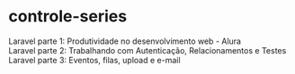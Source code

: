 # controle-series
Laravel parte 1: Produtividade no desenvolvimento web - Alura <br>
Laravel parte 2: Trabalhando com Autenticação, Relacionamentos e Testes <br>
Laravel parte 3: Eventos, filas, upload e e-mail
